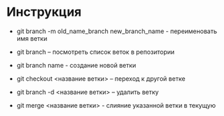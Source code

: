 # Инструкция

+ git branch -m old_name_branch new_branch_name - переименовать имя ветки

+ git branch – посмотреть список веток в репозитории

+ git branch name - создание новой ветки

+ git checkout <название ветки> – переход к другой ветке

+ git branch -d <название ветки> – удалить ветку

+ git merge <название ветки> - слияние указанной ветки в текущую